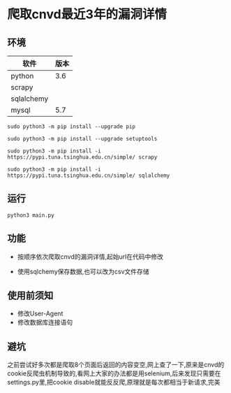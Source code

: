# 爬取cnvd最近3年的漏洞详情

## 环境

软件 |版本 
 -|-
 python|3.6
 scrapy|
 sqlalchemy|
 mysql|5.7

`sudo python3 -m pip install --upgrade pip`

`sudo python3 -m pip install --upgrade setuptools`

`sudo python3 -m pip install -i https://pypi.tuna.tsinghua.edu.cn/simple/ scrapy`

`sudo python3 -m pip install -i https://pypi.tuna.tsinghua.edu.cn/simple/ sqlalchemy`

## 运行

`python3 main.py`


## 功能

* 按顺序依次爬取cnvd的漏洞详情,起始url在代码中修改

* 使用sqlchemy保存数据,也可以改为csv文件存储

## 使用前须知

* 修改User-Agent
* 修改数据库连接语句

## 避坑

之前尝试好多次都是爬取8个页面后返回的内容变空,网上查了一下,原来是cnvd的cookie反爬虫机制导致的,看网上大家的办法都是用selenium,后来发现只需要在settings.py里,把cookie disable就能反反爬,原理就是每次都相当于新请求,完美